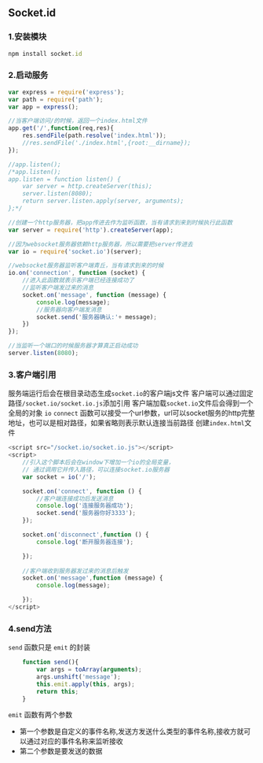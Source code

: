 ## Socket.id

### 1.安装模块
```javascript
npm install socket.id
```

### 2.启动服务
```javascript
var express = require('express');
var path = require('path');
var app = express();

//当客户端访问/的时候，返回一个index.html文件
app.get('/',function(req,res){
    res.sendFile(path.resolve('index.html'));
    //res.sendFile('./index.html',{root:__dirname});
});

//app.listen();
/*app.listen();
app.listen = function listen() {
    var server = http.createServer(this);
    server.listen(8080);
    return server.listen.apply(server, arguments);
};*/

//创建一个http服务器，把app传进去作为监听函数，当有请求到来到时候执行此函数
var server = require('http').createServer(app);

//因为websocket服务器依赖http服务器，所以需要把server传进去
var io = require('socket.io')(server);

//websocket服务器监听客户端青丘，当有请求到来的时候
io.on('connection', function (socket) {
    //进入此函数就表示客户端已经连接成功了
    //监听客户端发过来的消息
    socket.on('message', function (message) {
        console.log(message);
        //服务器向客户端发消息
        socket.send('服务器确认:'+ message);
    })
});

//当监听一个端口的时候服务器才算真正启动成功
server.listen(8080);
```

### 3.客户端引用
服务端运行后会在根目录动态生成`socket.io`的客户端js文件 客户端可以通过固定路径`/socket.io/socket.io.js`添加引用
客户端加载`socket.io`文件后会得到一个全局的对象 `io`
`connect` 函数可以接受一个url参数，url可以socket服务的http完整地址，也可以是相对路径，如果省略则表示默认连接当前路径 创建`index.html`文件

```javascript
<script src="/socket.io/socket.io.js"></script>
<script>
    //引入这个脚本后会在window下增加一个io的全局变量，
    // 通过调用它并传入路径，可以连接socket.io服务器
    var socket = io('/');

    socket.on('connect', function () {
        //客户端连接成功后发送消息
        console.log('连接服务器成功');
        socket.send('服务器你好3333');
    });

    socket.on('disconnect',function () {
        console.log('断开服务器连接');

    });
    
    //客户端收到服务器发过来的消息后触发
    socket.on('message',function (message) {
        console.log(message);

    });
</script>
```
### 4.send方法
`send` 函数只是 `emit` 的封装
```javascript
    function send(){
        var args = toArray(arguments);
        args.unshift('message');
        this.emit.apply(this, args);
        return this;
    }
```

`emit` 函数有两个参数

- 第一个参数是自定义的事件名称,发送方发送什么类型的事件名称,接收方就可以通过对应的事件名称来监听接收
- 第二个参数是要发送的数据


